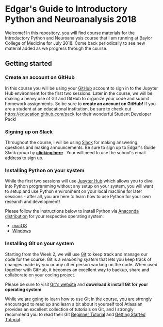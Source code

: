 # Edgar's Guide to Introductory Python and Neuroanalysis 2018
Welcome! In this repository, you will find course materials for the Introductory Python and Neuroanalysis course that I am running at Baylor College of Medicine for July 2018. Come back periodically to see new material added as we progress through the course.

## Getting started

### Create an account on GitHub

In this course you will be using your [GitHub](https://github.com) account to sign in to the Jupyter Hub environment for the first two sessions. Later in the course, we will be making a heavy use of Git and GitHub to organize your code and submit homework assignments. So be sure to **create an account on GitHub!** If you are a student at an educational institution, be sure to check out https://education.github.com/pack for their wonderful Student Developer Pack!

### Signing up on Slack

Throughout the course, I will be using [Slack](https://slack.com) for making answering questions and making announcements. Be sure to sign up to Edgar's Guide Slack group by [**clicking here**](https://join.slack.com/t/edgarsguide/signup) . Your will need to use the school's email address to sign up.

### Installing Python on your system

While the first two sessions will use [Jupyter Hub](https://github.com/jupyterhub/jupyterhub) which allows you to dive into Python programming without any setup on your system, you will want to setup and use Python environment on your local machine for later sessions - after all, you are here to learn how to use Python for your own research and development! 

Please follow the instructions below to install Python via [Anaconda distribution](https://anaconda.org) for your respective operating system:

* [macOS](./mac_conda_install.md)
* [Windows](./windows_conda_install.md)

### Installing Git on your system

Starting from the Week 2, we will use [Git](https://git-scm.com/) to keep track and manage our code for the course. Git is a *versioning system* that lets you keep track of changes made by you or any other person working on the code. When used together with GitHub, it becomes an excellent way to backup, share and collaborate on your coding project. 

Please be sure to visit [Git's website](https://git-scm.com/) and **download & install Git for your operating system**. 

While we are going to learn how to use Git in the course, you are strongly encouraged to read up and learn a bit about it yourself too! Atlassian provides an excellent collection of tutorials on Git, and I strongly recommend you to read their Git [Beginner Tutorial](https://www.atlassian.com/git/tutorials/what-is-version-control) and [Getting Started Tutorial](https://www.atlassian.com/git/tutorials/setting-up-a-repository).